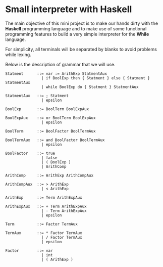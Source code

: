 # Small interpreter with **Haskell**

The main objective of this mini project is to make our hands dirty with the **Haskell** programming language and to make use of some functional programming features to build a very simple interpreter for the **While** language.

For simplicity, all terminals will be separated by blanks to avoid problems while lexing.

Below is the description of grammar that we will use.

```
Statment      ::= var := ArithExp StatmentAux
                | if BoolExp then { Statment } else { Statment } StatmentAux
                | while BoolExp do { Statment } StatmentAux

StatmentAux   ::= ; Statment
                | epsilon

BoolExp       ::= BoolTerm BoolExpAux

BoolExpAux    ::= or BoolTerm BoolExpAux
                | epsilon

BoolTerm      ::= BoolFactor BoolTermAux

BoolTermAux   ::= and BoolFactor BoolTermAux
                | epsilon

BoolFactor    ::= true
                | false
                | ( BoolExp )
                | ArithComp

ArithComp     ::= ArithExp ArithCompAux

ArithCompAux  ::= > ArithExp
                | < ArithExp

ArithExp      ::= Term ArithExpAux

ArithExpAux   ::= + Term ArithExpAux
                | - Term ArithExpAux
                | epsilon

Term          ::= Factor TermAux

TermAux       ::= * Factor TermAux
                | / Factor TermAux
                | epsilon

Factor        ::= var
                | int
                | ( ArithExp )
```
